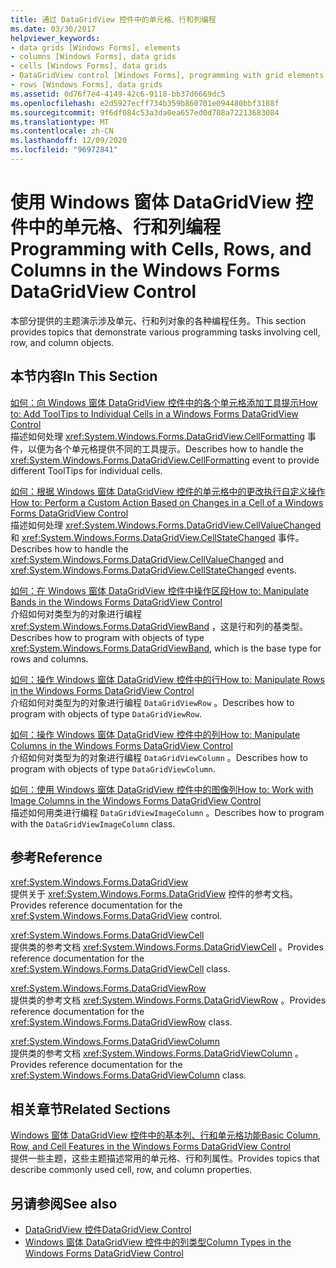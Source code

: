 ```yaml
---
title: 通过 DataGridView 控件中的单元格、行和列编程
ms.date: 03/30/2017
helpviewer_keywords:
- data grids [Windows Forms], elements
- columns [Windows Forms], data grids
- cells [Windows Forms], data grids
- DataGridView control [Windows Forms], programming with grid elements
- rows [Windows Forms], data grids
ms.assetid: 0d76f7e4-4149-42c6-9118-bb37d6669dc5
ms.openlocfilehash: e2d5927ecff734b359b860701e094480bbf3188f
ms.sourcegitcommit: 9f6df084c53a3da0ea657ed0d708a72213683084
ms.translationtype: MT
ms.contentlocale: zh-CN
ms.lasthandoff: 12/09/2020
ms.locfileid: "96972841"
---
```

# <a name="programming-with-cells-rows-and-columns-in-the-windows-forms-datagridview-control"></a><span data-ttu-id="931f5-102">使用 Windows 窗体 DataGridView 控件中的单元格、行和列编程</span><span class="sxs-lookup"><span data-stu-id="931f5-102">Programming with Cells, Rows, and Columns in the Windows Forms DataGridView Control</span></span>
<span data-ttu-id="931f5-103">本部分提供的主题演示涉及单元、行和列对象的各种编程任务。</span><span class="sxs-lookup"><span data-stu-id="931f5-103">This section provides topics that demonstrate various programming tasks involving cell, row, and column objects.</span></span>  
  
## <a name="in-this-section"></a><span data-ttu-id="931f5-104">本节内容</span><span class="sxs-lookup"><span data-stu-id="931f5-104">In This Section</span></span>  
 [<span data-ttu-id="931f5-105">如何：向 Windows 窗体 DataGridView 控件中的各个单元格添加工具提示</span><span class="sxs-lookup"><span data-stu-id="931f5-105">How to: Add ToolTips to Individual Cells in a Windows Forms DataGridView Control</span></span>](add-tooltips-to-individual-cells-in-a-wf-datagridview-control.md)  
 <span data-ttu-id="931f5-106">描述如何处理 <xref:System.Windows.Forms.DataGridView.CellFormatting> 事件，以便为各个单元格提供不同的工具提示。</span><span class="sxs-lookup"><span data-stu-id="931f5-106">Describes how to handle the <xref:System.Windows.Forms.DataGridView.CellFormatting> event to provide different ToolTips for individual cells.</span></span>  
  
 [<span data-ttu-id="931f5-107">如何：根据 Windows 窗体 DataGridView 控件的单元格中的更改执行自定义操作</span><span class="sxs-lookup"><span data-stu-id="931f5-107">How to: Perform a Custom Action Based on Changes in a Cell of a Windows Forms DataGridView Control</span></span>](perform-a-custom-action-based-on-changes-in-a-cell-of-a-datagrid.md)  
 <span data-ttu-id="931f5-108">描述如何处理 <xref:System.Windows.Forms.DataGridView.CellValueChanged> 和 <xref:System.Windows.Forms.DataGridView.CellStateChanged> 事件。</span><span class="sxs-lookup"><span data-stu-id="931f5-108">Describes how to handle the <xref:System.Windows.Forms.DataGridView.CellValueChanged> and <xref:System.Windows.Forms.DataGridView.CellStateChanged> events.</span></span>  
  
 [<span data-ttu-id="931f5-109">如何：在 Windows 窗体 DataGridView 控件中操作区段</span><span class="sxs-lookup"><span data-stu-id="931f5-109">How to: Manipulate Bands in the Windows Forms DataGridView Control</span></span>](how-to-manipulate-bands-in-the-windows-forms-datagridview-control.md)  
 <span data-ttu-id="931f5-110">介绍如何对类型为的对象进行编程 <xref:System.Windows.Forms.DataGridViewBand> ，这是行和列的基类型。</span><span class="sxs-lookup"><span data-stu-id="931f5-110">Describes how to program with objects of type <xref:System.Windows.Forms.DataGridViewBand>, which is the base type for rows and columns.</span></span>  
  
 [<span data-ttu-id="931f5-111">如何：操作 Windows 窗体 DataGridView 控件中的行</span><span class="sxs-lookup"><span data-stu-id="931f5-111">How to: Manipulate Rows in the Windows Forms DataGridView Control</span></span>](how-to-manipulate-rows-in-the-windows-forms-datagridview-control.md)  
 <span data-ttu-id="931f5-112">介绍如何对类型为的对象进行编程 `DataGridViewRow` 。</span><span class="sxs-lookup"><span data-stu-id="931f5-112">Describes how to program with objects of type `DataGridViewRow`.</span></span>  
  
 [<span data-ttu-id="931f5-113">如何：操作 Windows 窗体 DataGridView 控件中的列</span><span class="sxs-lookup"><span data-stu-id="931f5-113">How to: Manipulate Columns in the Windows Forms DataGridView Control</span></span>](how-to-manipulate-columns-in-the-windows-forms-datagridview-control.md)  
 <span data-ttu-id="931f5-114">介绍如何对类型为的对象进行编程 `DataGridViewColumn` 。</span><span class="sxs-lookup"><span data-stu-id="931f5-114">Describes how to program with objects of type `DataGridViewColumn`.</span></span>  
  
 [<span data-ttu-id="931f5-115">如何：使用 Windows 窗体 DataGridView 控件中的图像列</span><span class="sxs-lookup"><span data-stu-id="931f5-115">How to: Work with Image Columns in the Windows Forms DataGridView Control</span></span>](how-to-work-with-image-columns-in-the-windows-forms-datagridview-control.md)  
 <span data-ttu-id="931f5-116">描述如何用类进行编程 `DataGridViewImageColumn` 。</span><span class="sxs-lookup"><span data-stu-id="931f5-116">Describes how to program with the `DataGridViewImageColumn` class.</span></span>  
  
## <a name="reference"></a><span data-ttu-id="931f5-117">参考</span><span class="sxs-lookup"><span data-stu-id="931f5-117">Reference</span></span>  
 <xref:System.Windows.Forms.DataGridView>  
 <span data-ttu-id="931f5-118">提供关于 <xref:System.Windows.Forms.DataGridView> 控件的参考文档。</span><span class="sxs-lookup"><span data-stu-id="931f5-118">Provides reference documentation for the <xref:System.Windows.Forms.DataGridView> control.</span></span>  
  
 <xref:System.Windows.Forms.DataGridViewCell>  
 <span data-ttu-id="931f5-119">提供类的参考文档 <xref:System.Windows.Forms.DataGridViewCell> 。</span><span class="sxs-lookup"><span data-stu-id="931f5-119">Provides reference documentation for the <xref:System.Windows.Forms.DataGridViewCell> class.</span></span>  
  
 <xref:System.Windows.Forms.DataGridViewRow>  
 <span data-ttu-id="931f5-120">提供类的参考文档 <xref:System.Windows.Forms.DataGridViewRow> 。</span><span class="sxs-lookup"><span data-stu-id="931f5-120">Provides reference documentation for the <xref:System.Windows.Forms.DataGridViewRow> class.</span></span>  
  
 <xref:System.Windows.Forms.DataGridViewColumn>  
 <span data-ttu-id="931f5-121">提供类的参考文档 <xref:System.Windows.Forms.DataGridViewColumn> 。</span><span class="sxs-lookup"><span data-stu-id="931f5-121">Provides reference documentation for the <xref:System.Windows.Forms.DataGridViewColumn> class.</span></span>  
  
## <a name="related-sections"></a><span data-ttu-id="931f5-122">相关章节</span><span class="sxs-lookup"><span data-stu-id="931f5-122">Related Sections</span></span>  
 [<span data-ttu-id="931f5-123">Windows 窗体 DataGridView 控件中的基本列、行和单元格功能</span><span class="sxs-lookup"><span data-stu-id="931f5-123">Basic Column, Row, and Cell Features in the Windows Forms DataGridView Control</span></span>](basic-column-row-and-cell-features-wf-datagridview-control.md)  
 <span data-ttu-id="931f5-124">提供一些主题，这些主题描述常用的单元格、行和列属性。</span><span class="sxs-lookup"><span data-stu-id="931f5-124">Provides topics that describe commonly used cell, row, and column properties.</span></span>  
  
## <a name="see-also"></a><span data-ttu-id="931f5-125">另请参阅</span><span class="sxs-lookup"><span data-stu-id="931f5-125">See also</span></span>

- [<span data-ttu-id="931f5-126">DataGridView 控件</span><span class="sxs-lookup"><span data-stu-id="931f5-126">DataGridView Control</span></span>](datagridview-control-windows-forms.md)
- [<span data-ttu-id="931f5-127">Windows 窗体 DataGridView 控件中的列类型</span><span class="sxs-lookup"><span data-stu-id="931f5-127">Column Types in the Windows Forms DataGridView Control</span></span>](column-types-in-the-windows-forms-datagridview-control.md)
